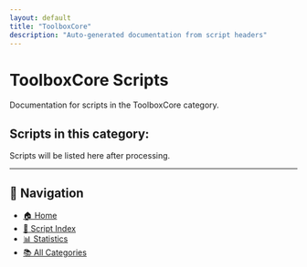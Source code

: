 ```yaml
---
layout: default
title: "ToolboxCore"
description: "Auto-generated documentation from script headers"
---
```


# ToolboxCore Scripts

Documentation for scripts in the ToolboxCore category.

## Scripts in this category:

Scripts will be listed here after processing.

---

## 🧭 Navigation

- [🏠 Home](index.html)
- [📇 Script Index](SCRIPT_INDEX.html)
- [📊 Statistics](STATISTICS.html)
- [📚 All Categories](#categories)

